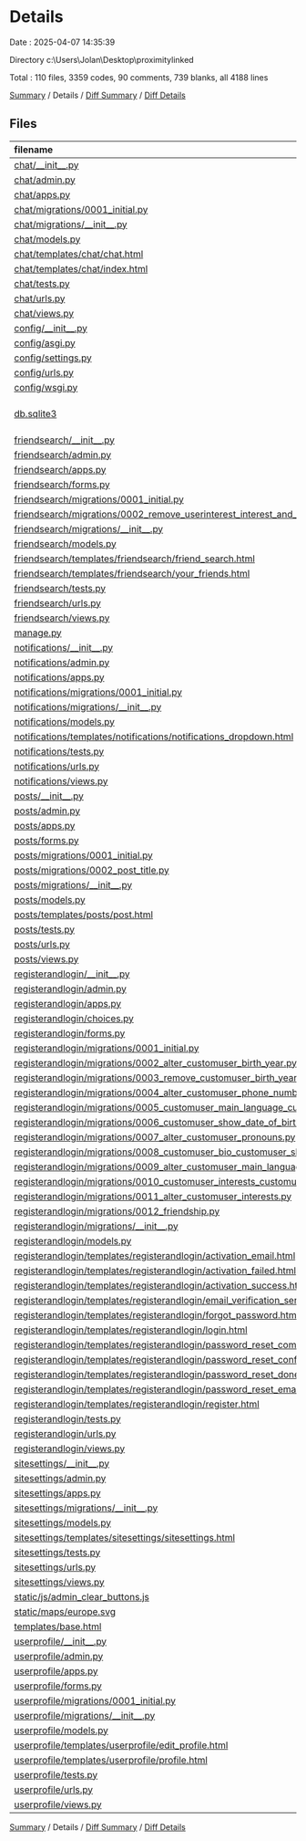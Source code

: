# Details

Date : 2025-04-07 14:35:39

Directory c:\\Users\\Jolan\\Desktop\\proximitylinked

Total : 110 files,  3359 codes, 90 comments, 739 blanks, all 4188 lines

[Summary](results.md) / Details / [Diff Summary](diff.md) / [Diff Details](diff-details.md)

## Files
| filename | language | code | comment | blank | total |
| :--- | :--- | ---: | ---: | ---: | ---: |
| [chat/\_\_init\_\_.py](/chat/__init__.py) | Python | 0 | 0 | 1 | 1 |
| [chat/admin.py](/chat/admin.py) | Python | 17 | 0 | 4 | 21 |
| [chat/apps.py](/chat/apps.py) | Python | 4 | 0 | 3 | 7 |
| [chat/migrations/0001\_initial.py](/chat/migrations/0001_initial.py) | Python | 42 | 1 | 7 | 50 |
| [chat/migrations/\_\_init\_\_.py](/chat/migrations/__init__.py) | Python | 0 | 0 | 1 | 1 |
| [chat/models.py](/chat/models.py) | Python | 42 | 1 | 11 | 54 |
| [chat/templates/chat/chat.html](/chat/templates/chat/chat.html) | HTML | 24 | 0 | 9 | 33 |
| [chat/templates/chat/index.html](/chat/templates/chat/index.html) | HTML | 29 | 0 | 6 | 35 |
| [chat/tests.py](/chat/tests.py) | Python | 1 | 1 | 2 | 4 |
| [chat/urls.py](/chat/urls.py) | Python | 7 | 0 | 3 | 10 |
| [chat/views.py](/chat/views.py) | Python | 58 | 3 | 18 | 79 |
| [config/\_\_init\_\_.py](/config/__init__.py) | Python | 0 | 0 | 1 | 1 |
| [config/asgi.py](/config/asgi.py) | Python | 10 | 0 | 7 | 17 |
| [config/settings.py](/config/settings.py) | Python | 105 | 17 | 52 | 174 |
| [config/urls.py](/config/urls.py) | Python | 33 | 0 | 5 | 38 |
| [config/wsgi.py](/config/wsgi.py) | Python | 12 | 0 | 9 | 21 |
| [db.sqlite3](/db.sqlite3) | sqlite3-editor-database | 86 | 0 | 2 | 88 |
| [friendsearch/\_\_init\_\_.py](/friendsearch/__init__.py) | Python | 0 | 0 | 1 | 1 |
| [friendsearch/admin.py](/friendsearch/admin.py) | Python | 1 | 1 | 2 | 4 |
| [friendsearch/apps.py](/friendsearch/apps.py) | Python | 4 | 0 | 3 | 7 |
| [friendsearch/forms.py](/friendsearch/forms.py) | Python | 11 | 0 | 3 | 14 |
| [friendsearch/migrations/0001\_initial.py](/friendsearch/migrations/0001_initial.py) | Python | 25 | 1 | 7 | 33 |
| [friendsearch/migrations/0002\_remove\_userinterest\_interest\_and\_more.py](/friendsearch/migrations/0002_remove_userinterest_interest_and_more.py) | Python | 21 | 1 | 6 | 28 |
| [friendsearch/migrations/\_\_init\_\_.py](/friendsearch/migrations/__init__.py) | Python | 0 | 0 | 1 | 1 |
| [friendsearch/models.py](/friendsearch/models.py) | Python | 0 | 0 | 1 | 1 |
| [friendsearch/templates/friendsearch/friend\_search.html](/friendsearch/templates/friendsearch/friend_search.html) | HTML | 200 | 5 | 25 | 230 |
| [friendsearch/templates/friendsearch/your\_friends.html](/friendsearch/templates/friendsearch/your_friends.html) | HTML | 16 | 1 | 4 | 21 |
| [friendsearch/tests.py](/friendsearch/tests.py) | Python | 1 | 1 | 2 | 4 |
| [friendsearch/urls.py](/friendsearch/urls.py) | Python | 8 | 0 | 2 | 10 |
| [friendsearch/views.py](/friendsearch/views.py) | Python | 91 | 6 | 29 | 126 |
| [manage.py](/manage.py) | Python | 19 | 1 | 7 | 27 |
| [notifications/\_\_init\_\_.py](/notifications/__init__.py) | Python | 0 | 0 | 1 | 1 |
| [notifications/admin.py](/notifications/admin.py) | Python | 7 | 0 | 2 | 9 |
| [notifications/apps.py](/notifications/apps.py) | Python | 4 | 0 | 3 | 7 |
| [notifications/migrations/0001\_initial.py](/notifications/migrations/0001_initial.py) | Python | 27 | 1 | 7 | 35 |
| [notifications/migrations/\_\_init\_\_.py](/notifications/migrations/__init__.py) | Python | 0 | 0 | 1 | 1 |
| [notifications/models.py](/notifications/models.py) | Python | 20 | 0 | 5 | 25 |
| [notifications/templates/notifications/notifications\_dropdown.html](/notifications/templates/notifications/notifications_dropdown.html) | HTML | 17 | 0 | 1 | 18 |
| [notifications/tests.py](/notifications/tests.py) | Python | 1 | 1 | 2 | 4 |
| [notifications/urls.py](/notifications/urls.py) | Python | 5 | 0 | 2 | 7 |
| [notifications/views.py](/notifications/views.py) | Python | 9 | 0 | 2 | 11 |
| [posts/\_\_init\_\_.py](/posts/__init__.py) | Python | 0 | 0 | 1 | 1 |
| [posts/admin.py](/posts/admin.py) | Python | 42 | 4 | 17 | 63 |
| [posts/apps.py](/posts/apps.py) | Python | 4 | 0 | 3 | 7 |
| [posts/forms.py](/posts/forms.py) | Python | 36 | 0 | 10 | 46 |
| [posts/migrations/0001\_initial.py](/posts/migrations/0001_initial.py) | Python | 65 | 1 | 7 | 73 |
| [posts/migrations/0002\_post\_title.py](/posts/migrations/0002_post_title.py) | Python | 13 | 1 | 6 | 20 |
| [posts/migrations/\_\_init\_\_.py](/posts/migrations/__init__.py) | Python | 0 | 0 | 1 | 1 |
| [posts/models.py](/posts/models.py) | Python | 44 | 3 | 14 | 61 |
| [posts/templates/posts/post.html](/posts/templates/posts/post.html) | HTML | 289 | 3 | 42 | 334 |
| [posts/tests.py](/posts/tests.py) | Python | 1 | 1 | 2 | 4 |
| [posts/urls.py](/posts/urls.py) | Python | 9 | 1 | 3 | 13 |
| [posts/views.py](/posts/views.py) | Python | 158 | 4 | 23 | 185 |
| [registerandlogin/\_\_init\_\_.py](/registerandlogin/__init__.py) | Python | 0 | 0 | 1 | 1 |
| [registerandlogin/admin.py](/registerandlogin/admin.py) | Python | 99 | 1 | 22 | 122 |
| [registerandlogin/apps.py](/registerandlogin/apps.py) | Python | 4 | 0 | 3 | 7 |
| [registerandlogin/choices.py](/registerandlogin/choices.py) | Python | 27 | 0 | 1 | 28 |
| [registerandlogin/forms.py](/registerandlogin/forms.py) | Python | 71 | 4 | 15 | 90 |
| [registerandlogin/migrations/0001\_initial.py](/registerandlogin/migrations/0001_initial.py) | Python | 31 | 1 | 7 | 39 |
| [registerandlogin/migrations/0002\_alter\_customuser\_birth\_year.py](/registerandlogin/migrations/0002_alter_customuser_birth_year.py) | Python | 12 | 1 | 6 | 19 |
| [registerandlogin/migrations/0003\_remove\_customuser\_birth\_year\_and\_more.py](/registerandlogin/migrations/0003_remove_customuser_birth_year_and_more.py) | Python | 21 | 1 | 6 | 28 |
| [registerandlogin/migrations/0004\_alter\_customuser\_phone\_number.py](/registerandlogin/migrations/0004_alter_customuser_phone_number.py) | Python | 13 | 1 | 6 | 20 |
| [registerandlogin/migrations/0005\_customuser\_main\_language\_customuser\_profile\_picture\_and\_more.py](/registerandlogin/migrations/0005_customuser_main_language_customuser_profile_picture_and_more.py) | Python | 22 | 1 | 6 | 29 |
| [registerandlogin/migrations/0006\_customuser\_show\_date\_of\_birth\_customuser\_show\_email\_and\_more.py](/registerandlogin/migrations/0006_customuser_show_date_of_birth_customuser_show_email_and_more.py) | Python | 42 | 1 | 6 | 49 |
| [registerandlogin/migrations/0007\_alter\_customuser\_pronouns.py](/registerandlogin/migrations/0007_alter_customuser_pronouns.py) | Python | 12 | 1 | 6 | 19 |
| [registerandlogin/migrations/0008\_customuser\_bio\_customuser\_show\_bio.py](/registerandlogin/migrations/0008_customuser_bio_customuser_show_bio.py) | Python | 17 | 1 | 6 | 24 |
| [registerandlogin/migrations/0009\_alter\_customuser\_main\_language\_and\_more.py](/registerandlogin/migrations/0009_alter_customuser_main_language_and_more.py) | Python | 17 | 1 | 6 | 24 |
| [registerandlogin/migrations/0010\_customuser\_interests\_customuser\_location.py](/registerandlogin/migrations/0010_customuser_interests_customuser_location.py) | Python | 18 | 1 | 6 | 25 |
| [registerandlogin/migrations/0011\_alter\_customuser\_interests.py](/registerandlogin/migrations/0011_alter_customuser_interests.py) | Python | 12 | 1 | 6 | 19 |
| [registerandlogin/migrations/0012\_friendship.py](/registerandlogin/migrations/0012_friendship.py) | Python | 22 | 1 | 6 | 29 |
| [registerandlogin/migrations/\_\_init\_\_.py](/registerandlogin/migrations/__init__.py) | Python | 0 | 0 | 1 | 1 |
| [registerandlogin/models.py](/registerandlogin/models.py) | Python | 128 | 1 | 25 | 154 |
| [registerandlogin/templates/registerandlogin/activation\_email.html](/registerandlogin/templates/registerandlogin/activation_email.html) | HTML | 4 | 0 | 4 | 8 |
| [registerandlogin/templates/registerandlogin/activation\_failed.html](/registerandlogin/templates/registerandlogin/activation_failed.html) | HTML | 2 | 0 | 1 | 3 |
| [registerandlogin/templates/registerandlogin/activation\_success.html](/registerandlogin/templates/registerandlogin/activation_success.html) | HTML | 2 | 0 | 1 | 3 |
| [registerandlogin/templates/registerandlogin/email\_verification\_sent.html](/registerandlogin/templates/registerandlogin/email_verification_sent.html) | HTML | 2 | 0 | 1 | 3 |
| [registerandlogin/templates/registerandlogin/forgot\_password.html](/registerandlogin/templates/registerandlogin/forgot_password.html) | HTML | 12 | 0 | 3 | 15 |
| [registerandlogin/templates/registerandlogin/login.html](/registerandlogin/templates/registerandlogin/login.html) | HTML | 18 | 0 | 8 | 26 |
| [registerandlogin/templates/registerandlogin/password\_reset\_complete.html](/registerandlogin/templates/registerandlogin/password_reset_complete.html) | HTML | 4 | 0 | 1 | 5 |
| [registerandlogin/templates/registerandlogin/password\_reset\_confirm.html](/registerandlogin/templates/registerandlogin/password_reset_confirm.html) | HTML | 8 | 0 | 2 | 10 |
| [registerandlogin/templates/registerandlogin/password\_reset\_done.html](/registerandlogin/templates/registerandlogin/password_reset_done.html) | HTML | 5 | 0 | 1 | 6 |
| [registerandlogin/templates/registerandlogin/password\_reset\_email.html](/registerandlogin/templates/registerandlogin/password_reset_email.html) | HTML | 7 | 0 | 5 | 12 |
| [registerandlogin/templates/registerandlogin/register.html](/registerandlogin/templates/registerandlogin/register.html) | HTML | 92 | 0 | 20 | 112 |
| [registerandlogin/tests.py](/registerandlogin/tests.py) | Python | 1 | 1 | 2 | 4 |
| [registerandlogin/urls.py](/registerandlogin/urls.py) | Python | 13 | 0 | 3 | 16 |
| [registerandlogin/views.py](/registerandlogin/views.py) | Python | 99 | 0 | 22 | 121 |
| [sitesettings/\_\_init\_\_.py](/sitesettings/__init__.py) | Python | 0 | 0 | 1 | 1 |
| [sitesettings/admin.py](/sitesettings/admin.py) | Python | 1 | 1 | 2 | 4 |
| [sitesettings/apps.py](/sitesettings/apps.py) | Python | 4 | 0 | 2 | 6 |
| [sitesettings/migrations/\_\_init\_\_.py](/sitesettings/migrations/__init__.py) | Python | 0 | 0 | 1 | 1 |
| [sitesettings/models.py](/sitesettings/models.py) | Python | 1 | 1 | 2 | 4 |
| [sitesettings/templates/sitesettings/sitesettings.html](/sitesettings/templates/sitesettings/sitesettings.html) | HTML | 11 | 1 | 5 | 17 |
| [sitesettings/tests.py](/sitesettings/tests.py) | Python | 1 | 1 | 2 | 4 |
| [sitesettings/urls.py](/sitesettings/urls.py) | Python | 5 | 0 | 2 | 7 |
| [sitesettings/views.py](/sitesettings/views.py) | Python | 5 | 0 | 2 | 7 |
| [static/js/admin\_clear\_buttons.js](/static/js/admin_clear_buttons.js) | JavaScript | 13 | 0 | 1 | 14 |
| [static/maps/europe.svg](/static/maps/europe.svg) | XML | 396 | 0 | 3 | 399 |
| [templates/base.html](/templates/base.html) | HTML | 75 | 1 | 6 | 82 |
| [userprofile/\_\_init\_\_.py](/userprofile/__init__.py) | Python | 0 | 0 | 1 | 1 |
| [userprofile/admin.py](/userprofile/admin.py) | Python | 1 | 1 | 2 | 4 |
| [userprofile/apps.py](/userprofile/apps.py) | Python | 4 | 0 | 3 | 7 |
| [userprofile/forms.py](/userprofile/forms.py) | Python | 45 | 1 | 7 | 53 |
| [userprofile/migrations/0001\_initial.py](/userprofile/migrations/0001_initial.py) | Python | 22 | 1 | 7 | 30 |
| [userprofile/migrations/\_\_init\_\_.py](/userprofile/migrations/__init__.py) | Python | 0 | 0 | 1 | 1 |
| [userprofile/models.py](/userprofile/models.py) | Python | 19 | 1 | 7 | 27 |
| [userprofile/templates/userprofile/edit\_profile.html](/userprofile/templates/userprofile/edit_profile.html) | HTML | 96 | 0 | 24 | 120 |
| [userprofile/templates/userprofile/profile.html](/userprofile/templates/userprofile/profile.html) | HTML | 153 | 0 | 39 | 192 |
| [userprofile/tests.py](/userprofile/tests.py) | Python | 1 | 1 | 2 | 4 |
| [userprofile/urls.py](/userprofile/urls.py) | Python | 8 | 0 | 2 | 10 |
| [userprofile/views.py](/userprofile/views.py) | Python | 43 | 1 | 11 | 55 |

[Summary](results.md) / Details / [Diff Summary](diff.md) / [Diff Details](diff-details.md)